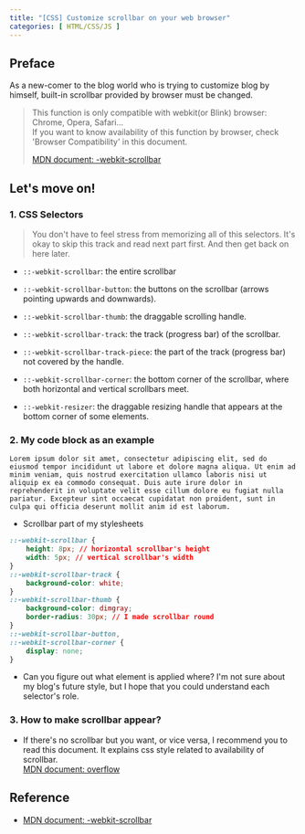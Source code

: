 ```yaml
---
title: "[CSS] Customize scrollbar on your web browser"
categories: [ HTML/CSS/JS ]
---
```


## Preface

As a new-comer to the blog world who is trying to customize blog by himself, built-in scrollbar provided by browser must be changed.

> This function is only compatible with webkit(or Blink) browser: Chrome, Opera, Safari...  
> If you want to know availability of this function by browser, check 'Browser Compatibility' in this document.
>
> [MDN document: -webkit-scrollbar](https://developer.mozilla.org/en-US/docs/Web/CSS/::-webkit-scrollbar)

## Let's move on!

### 1. CSS Selectors

> You don't have to feel stress from memorizing all of this selectors. It's okay to skip this track and read next part first. And then get back on here later.

* `::-webkit-scrollbar`: the entire scrollbar

* `::-webkit-scrollbar-button`: the buttons on the scrollbar (arrows pointing upwards and downwards).

* `::-webkit-scrollbar-thumb`: the draggable scrolling handle.

* `::-webkit-scrollbar-track`: the track (progress bar) of the scrollbar.

* `::-webkit-scrollbar-track-piece`: the part of the track (progress bar) not covered by the handle.

* `::-webkit-scrollbar-corner`: the bottom corner of the scrollbar, where both horizontal and vertical scrollbars meet.

* `::-webkit-resizer`: the draggable resizing handle that appears at the bottom corner of some elements.

### 2. My code block as an example

```text
Lorem ipsum dolor sit amet, consectetur adipiscing elit, sed do eiusmod tempor incididunt ut labore et dolore magna aliqua. Ut enim ad minim veniam, quis nostrud exercitation ullamco laboris nisi ut aliquip ex ea commodo consequat. Duis aute irure dolor in reprehenderit in voluptate velit esse cillum dolore eu fugiat nulla pariatur. Excepteur sint occaecat cupidatat non proident, sunt in culpa qui officia deserunt mollit anim id est laborum.
```

* Scrollbar part of my stylesheets
```css
::-webkit-scrollbar {
	height: 8px; // horizontal scrollbar's height
	width: 5px; // vertical scrollbar's width
} 
::-webkit-scrollbar-track {
	background-color: white;
} 
::-webkit-scrollbar-thumb {
	background-color: dimgray; 
	border-radius: 30px; // I made scrollbar round 
} 
::-webkit-scrollbar-button,
::-webkit-scrollbar-corner {
	display: none;
}
```

* Can you figure out what element is applied where? I'm not sure about my blog's future style, but I hope that you could understand each selector's role.

### 3. How to make scrollbar appear?

* If there's no scrollbar but you want, or vice versa, I recommend you to read this document. It explains css style related to availability of scrollbar.  
[MDN document: overflow](https://developer.mozilla.org/ko/docs/Web/CSS/overflow)

## Reference

* [MDN document: -webkit-scrollbar](https://developer.mozilla.org/en-US/docs/Web/CSS/::-webkit-scrollbar)




